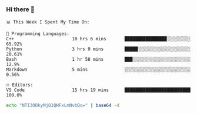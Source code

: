 ### Hi there 👋

<!--START_SECTION:waka-->
```text
📊 This Week I Spent My Time On: 

💬 Programming Languages: 
C++                      10 hrs 6 mins       ████████████████░░░░░░░░░   65.92% 
Python                   3 hrs 9 mins        █████░░░░░░░░░░░░░░░░░░░░   20.61% 
Bash                     1 hr 58 mins        ███░░░░░░░░░░░░░░░░░░░░░░   12.9% 
Markdown                 5 mins              ░░░░░░░░░░░░░░░░░░░░░░░░░   0.56%

🔥 Editors: 
VS Code                  15 hrs 19 mins      █████████████████████████   100.0%
```


<!--END_SECTION:waka-->

```bash
echo "NTI3ODkyMjQ1QHFxLmNvbQo=" | base64 -d
```
